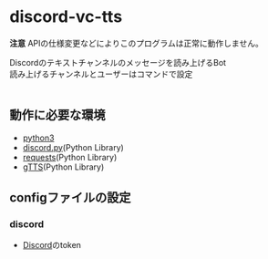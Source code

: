 # discord-vc-tts

**注意** APIの仕様変更などによりこのプログラムは正常に動作しません。

Discordのテキストチャンネルのメッセージを読み上げるBot<br>
読み上げるチャンネルとユーザーはコマンドで設定<br>
<br>
## 動作に必要な環境
- [python3](https://www.python.org/downloads/)<br>
- [discord.py](https://github.com/Rapptz/discord.py)(Python Library)<br>
- [requests](https://github.com/requests/requests)(Python Library)<br>
- [gTTS](https://github.com/pndurette/gTTS)(Python Library)<br>

## configファイルの設定
### discord
- [Discord](https://discordapp.com/developers/applications/me)のtoken<br>
